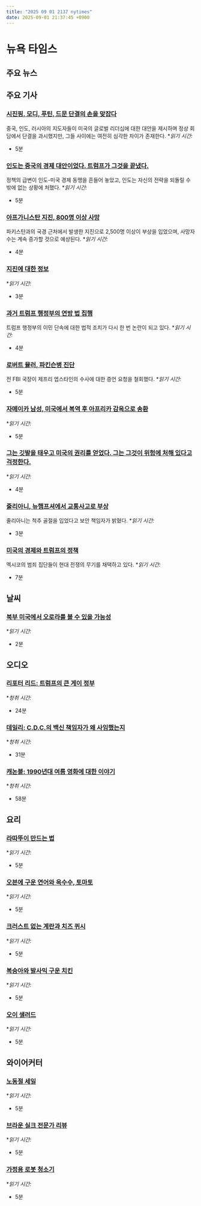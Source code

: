 ```yaml
---
title: "2025 09 01 2137 nytimes"
date: 2025-09-01 21:37:45 +0900
---
```


# 뉴욕 타임스

## 주요 뉴스

## 주요 기사

### [시진핑, 모디, 푸틴, 드문 단결의 손을 맞잡다](https://www.nytimes.com/2025/09/01/world/asia/china-xi-putin-modi.html)
중국, 인도, 러시아의 지도자들이 미국의 글로벌 리더십에 대한 대안을 제시하며 정상 회담에서 단결을 과시했지만, 그들 사이에는 여전히 심각한 차이가 존재한다. **읽기 시간:*
* 5분 
### [인도는 중국의 경제 대안이었다. 트럼프가 그것을 끝냈다.](https://www.nytimes.com/2025/09/01/business/india-china-trump-tariffs.html)
정책의 급변이 인도-미국 경제 동맹을 흔들어 놓았고, 인도는 자신의 전략을 되돌릴 수밖에 없는 상황에 처했다. **읽기 시간:*
* 5분 
### [아프가니스탄 지진, 800명 이상 사망](https://www.nytimes.com/2025/08/31/world/asia/afghanistan-earthquake-jalalabad.html)
파키스탄과의 국경 근처에서 발생한 지진으로 2,500명 이상이 부상을 입었으며, 사망자 수는 계속 증가할 것으로 예상된다. **읽기 시간:*
* 4분 
### [지진에 대한 정보](https://www.nytimes.com/2025/09/01/world/asia/earthquake-afghanistan-what-to-know.html)
**읽기 시간:*
* 3분 
### [과거 트럼프 행정부의 연방 법 집행](https://www.nytimes.com/2025/08/29/us/federal-crackdown-washington-dc-arrest-data.html)
트럼프 행정부의 이민 단속에 대한 법적 조치가 다시 한 번 논란이 되고 있다. **읽기 시간:*
* 4분 
### [로버트 뮬러, 파킨슨병 진단](https://www.nytimes.com/2025/08/31/us/politics/robert-mueller-parkinsons-disease.html)
전 FBI 국장이 제프리 엡스타인의 수사에 대한 증언 요청을 철회했다. **읽기 시간:*
* 5분 
### [자메이카 남성, 미국에서 복역 후 아프리카 감옥으로 송환](https://www.nytimes.com/2025/09/01/world/africa/trump-deportations-prison-us-eswatini-africa-jamaica.html)
**읽기 시간:*
* 5분 
### [그는 깃발을 태우고 미국의 권리를 얻었다. 그는 그것이 위험에 처해 있다고 걱정한다.](https://www.nytimes.com/2025/09/01/us/politics/flag-burning-trump-johnson-supreme-court.html)
**읽기 시간:*
* 4분 
### [줄리아니, 뉴햄프셔에서 교통사고로 부상](https://www.nytimes.com/2025/09/01/us/politics/rudy-giuliani-accident-car-crash-new-hampshire.html)
줄리아니는 척추 골절을 입었다고 보안 책임자가 밝혔다. **읽기 시간:*
* 3분 
### [미국의 경제와 트럼프의 정책](https://www.nytimes.com/2025/09/01/world/americas/mexico-cartel-weapons.html)
멕시코의 범죄 집단들이 현대 전쟁의 무기를 채택하고 있다. **읽기 시간:*
* 7분 

## 날씨

### [북부 미국에서 오로라를 볼 수 있을 가능성](https://www.nytimes.com/2025/08/31/weather/northern-lights-aurora-tonight.html)
**읽기 시간:*
* 2분 

## 오디오

### [리포터 리드: 트럼프의 큰 게이 정부](https://www.nytimes.com/2025/08/26/style/gay-men-trump-administration-republicans.html)
**청취 시간:*
* 24분 
### [데일리: C.D.C.의 백신 책임자가 왜 사임했는지](https://www.nytimes.com/2025/08/29/podcasts/the-daily/cdc-vaccine-daskalakis.html)
**청취 시간:*
* 31분 
### [캐논볼: 1990년대 여름 영화에 대한 이야기](https://www.nytimes.com/2025/08/28/podcasts/cannonball-summer-movies.html)
**청취 시간:*
* 58분 

## 요리

### [라따뚜이 만드는 법](https://cooking.nytimes.com/recipes/1018511-ratatouille)
**읽기 시간:*
* 5분 
### [오븐에 구운 연어와 옥수수, 토마토](https://cooking.nytimes.com/recipes/1025361-oven-seared-salmon-with-corn-and-tomatoes)
**읽기 시간:*
* 5분 
### [크러스트 없는 계란과 치즈 퀴시](https://cooking.nytimes.com/recipes/1019769-crustless-egg-and-cheese-quiche)
**읽기 시간:*
* 5분 
### [복숭아와 발사믹 구운 치킨](https://cooking.nytimes.com/recipes/1027274-balsamic-roasted-chicken-with-peaches)
**읽기 시간:*
* 5분 
### [오이 샐러드](https://cooking.nytimes.com/recipes/1025369-cucumber-salad)
**읽기 시간:*
* 5분 

## 와이어커터

### [노동절 세일](https://www.nytimes.com/wirecutter/reviews/labor-day-deals-20250826/)
**읽기 시간:*
* 5분 
### [브라운 실크 전문가 리뷰](https://www.nytimes.com/wirecutter/reviews/braun-silk-expert-pro-review/)
**읽기 시간:*
* 5분 
### [가정용 로봇 청소기](https://www.nytimes.com/wirecutter/reviews/why-we-love-natori-bliss-underwear/)
**읽기 시간:*
* 5분